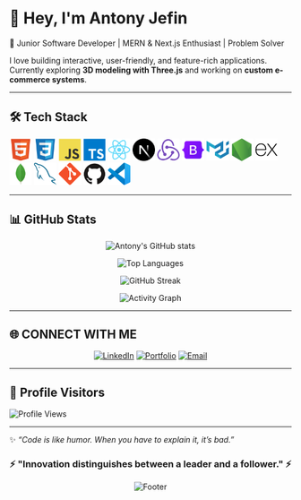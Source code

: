 # 👋 Hey, I'm Antony Jefin  

🚀 Junior Software Developer | MERN & Next.js Enthusiast | Problem Solver  

I love building interactive, user-friendly, and feature-rich applications.  
Currently exploring **3D modeling with Three.js** and working on **custom e-commerce systems**.  

---

## 🛠️ Tech Stack  

<p align="left">
  <!-- Frontend -->
  <img src="https://raw.githubusercontent.com/devicons/devicon/master/icons/html5/html5-original.svg" alt="HTML5" width="40" height="40"/>
  <img src="https://raw.githubusercontent.com/devicons/devicon/master/icons/css3/css3-original.svg" alt="CSS3" width="40" height="40"/>
  <img src="https://raw.githubusercontent.com/devicons/devicon/master/icons/javascript/javascript-original.svg" alt="JavaScript" width="40" height="40"/>
  <img src="https://raw.githubusercontent.com/devicons/devicon/master/icons/typescript/typescript-original.svg" alt="TypeScript" width="40" height="40"/>
  <img src="https://raw.githubusercontent.com/devicons/devicon/master/icons/react/react-original.svg" alt="React" width="40" height="40"/>
  <img src="https://raw.githubusercontent.com/devicons/devicon/master/icons/nextjs/nextjs-original.svg" alt="Next.js" width="40" height="40"/>
  <img src="https://raw.githubusercontent.com/devicons/devicon/master/icons/redux/redux-original.svg" alt="Redux" width="40" height="40"/>
  <img src="https://raw.githubusercontent.com/devicons/devicon/master/icons/bootstrap/bootstrap-original.svg" alt="Bootstrap" width="40" height="40"/>
  <img src="https://raw.githubusercontent.com/devicons/devicon/master/icons/materialui/materialui-original.svg" alt="MUI" width="40" height="40"/>

  <!-- Backend -->
  <img src="https://raw.githubusercontent.com/devicons/devicon/master/icons/nodejs/nodejs-original.svg" alt="Node.js" width="40" height="40"/>
  <img src="https://raw.githubusercontent.com/devicons/devicon/master/icons/express/express-original.svg" alt="Express.js" width="40" height="40"/>
  <img src="https://raw.githubusercontent.com/devicons/devicon/master/icons/mongodb/mongodb-original.svg" alt="MongoDB" width="40" height="40"/>
  <img src="https://raw.githubusercontent.com/devicons/devicon/master/icons/mysql/mysql-original.svg" alt="MySQL" width="40" height="40"/>

  <!-- Tools -->
  <img src="https://raw.githubusercontent.com/devicons/devicon/master/icons/git/git-original.svg" alt="Git" width="40" height="40"/>
  <img src="https://raw.githubusercontent.com/devicons/devicon/master/icons/github/github-original.svg" alt="GitHub" width="40" height="40"/>
  <img src="https://raw.githubusercontent.com/devicons/devicon/master/icons/vscode/vscode-original.svg" alt="VS Code" width="40" height="40"/>
</p>

---

## 📊 GitHub Stats  

<p align="center">
  <img src="https://github-readme-stats.vercel.app/api?username=jeff-antony&show_icons=true&theme=tokyonight" alt="Antony's GitHub stats" />
</p>

<p align="center">
  <img src="https://github-readme-stats.vercel.app/api/top-langs/?username=jeff-antony&layout=compact&theme=tokyonight" alt="Top Languages" />
</p>

<p align="center">
  <img src="https://github-readme-streak-stats.herokuapp.com/?user=jeff-antony&theme=tokyonight" alt="GitHub Streak" />
</p>

<p align="center">
  <img src="https://github-profile-summary-cards.vercel.app/api/cards/profile-details?username=jeff-antony&theme=tokyonight" alt="Activity Graph"/>
</p>

---

## 🌐 **CONNECT WITH ME**

<div align="center">

[![LinkedIn](https://img.shields.io/badge/LinkedIn-0A66C2?style=for-the-badge&logo=linkedin&logoColor=white&labelColor=0A66C2)](https://linkedin.com/in/antony-jefin-26864a253)
[![Portfolio](https://img.shields.io/badge/Portfolio-FF5722?style=for-the-badge&logo=firefox&logoColor=white&labelColor=FF5722)](https://antonyjefin.vercel.app/)
[![Email](https://img.shields.io/badge/Email-EA4335?style=for-the-badge&logo=gmail&logoColor=white&labelColor=EA4335)](mailto:antonyjefin03@gmail.com)


</div>

---

## 👀 Profile Visitors  

<p align="left">
  <img src="https://komarev.com/ghpvc/?username=jeff-antony&label=Profile%20views&color=0e75b6&style=flat" alt="Profile Views" />
</p>

---

✨ _“Code is like humor. When you have to explain it, it’s bad.”_ 
<div align="center">
  
### ⚡ **"Innovation distinguishes between a leader and a follower."** ⚡

![Footer](https://capsule-render.vercel.app/api?type=waving&color=gradient&customColorList=6,11,20&height=100&section=footer&text=Thanks%20for%20visiting!&fontSize=16&fontColor=ffffff&animation=twinkling)

</div> 
